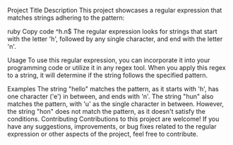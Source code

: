Project Title
Description
This project showcases a regular expression that matches strings adhering to the pattern:

ruby
Copy code
^h.n$
The regular expression looks for strings that start with the letter 'h', followed by any single character, and end with the letter 'n'.

Usage
To use this regular expression, you can incorporate it into your programming code or utilize it in any regex tool. When you apply this regex to a string, it will determine if the string follows the specified pattern.

Examples
The string "hello" matches the pattern, as it starts with 'h', has one character ('e') in between, and ends with 'n'.
The string "hun" also matches the pattern, with 'u' as the single character in between.
However, the string "hon" does not match the pattern, as it doesn't satisfy the conditions.
Contributing
Contributions to this project are welcome! If you have any suggestions, improvements, or bug fixes related to the regular expression or other aspects of the project, feel free to contribute.
